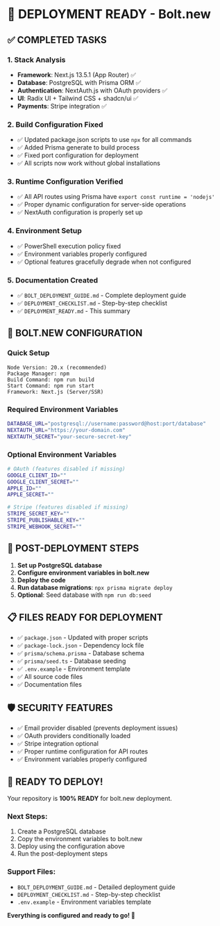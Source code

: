 # 🚀 DEPLOYMENT READY - Bolt.new

## ✅ COMPLETED TASKS

### 1. Stack Analysis
- **Framework**: Next.js 13.5.1 (App Router) ✅
- **Database**: PostgreSQL with Prisma ORM ✅
- **Authentication**: NextAuth.js with OAuth providers ✅
- **UI**: Radix UI + Tailwind CSS + shadcn/ui ✅
- **Payments**: Stripe integration ✅

### 2. Build Configuration Fixed
- ✅ Updated package.json scripts to use `npx` for all commands
- ✅ Added Prisma generate to build process
- ✅ Fixed port configuration for deployment
- ✅ All scripts now work without global installations

### 3. Runtime Configuration Verified
- ✅ All API routes using Prisma have `export const runtime = 'nodejs'`
- ✅ Proper dynamic configuration for server-side operations
- ✅ NextAuth configuration is properly set up

### 4. Environment Setup
- ✅ PowerShell execution policy fixed
- ✅ Environment variables properly configured
- ✅ Optional features gracefully degrade when not configured

### 5. Documentation Created
- ✅ `BOLT_DEPLOYMENT_GUIDE.md` - Complete deployment guide
- ✅ `DEPLOYMENT_CHECKLIST.md` - Step-by-step checklist
- ✅ `DEPLOYMENT_READY.md` - This summary

## 🎯 BOLT.NEW CONFIGURATION

### Quick Setup
```
Node Version: 20.x (recommended)
Package Manager: npm
Build Command: npm run build
Start Command: npm run start
Framework: Next.js (Server/SSR)
```

### Required Environment Variables
```bash
DATABASE_URL="postgresql://username:password@host:port/database"
NEXTAUTH_URL="https://your-domain.com"
NEXTAUTH_SECRET="your-secure-secret-key"
```

### Optional Environment Variables
```bash
# OAuth (features disabled if missing)
GOOGLE_CLIENT_ID=""
GOOGLE_CLIENT_SECRET=""
APPLE_ID=""
APPLE_SECRET=""

# Stripe (features disabled if missing)
STRIPE_SECRET_KEY=""
STRIPE_PUBLISHABLE_KEY=""
STRIPE_WEBHOOK_SECRET=""
```

## 🔧 POST-DEPLOYMENT STEPS

1. **Set up PostgreSQL database**
2. **Configure environment variables in bolt.new**
3. **Deploy the code**
4. **Run database migrations**: `npx prisma migrate deploy`
5. **Optional**: Seed database with `npm run db:seed`

## 📋 FILES READY FOR DEPLOYMENT

- ✅ `package.json` - Updated with proper scripts
- ✅ `package-lock.json` - Dependency lock file
- ✅ `prisma/schema.prisma` - Database schema
- ✅ `prisma/seed.ts` - Database seeding
- ✅ `.env.example` - Environment template
- ✅ All source code files
- ✅ Documentation files

## 🛡️ SECURITY FEATURES

- ✅ Email provider disabled (prevents deployment issues)
- ✅ OAuth providers conditionally loaded
- ✅ Stripe integration optional
- ✅ Proper runtime configuration for API routes
- ✅ Environment variables properly configured

## 🎉 READY TO DEPLOY!

Your repository is **100% READY** for bolt.new deployment. 

### Next Steps:
1. Create a PostgreSQL database
2. Copy the environment variables to bolt.new
3. Deploy using the configuration above
4. Run the post-deployment steps

### Support Files:
- `BOLT_DEPLOYMENT_GUIDE.md` - Detailed deployment guide
- `DEPLOYMENT_CHECKLIST.md` - Step-by-step checklist
- `.env.example` - Environment variables template

**Everything is configured and ready to go! 🚀**

